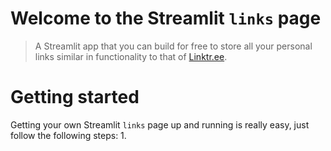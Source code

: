 # Welcome to  the Streamlit `links` page

> A Streamlit app that you can build for free to store all your personal links similar in functionality to that of [Linktr.ee](https://linktr.ee/).

# Getting started

Getting your own Streamlit `links` page up and running is really easy, just follow the following steps:
1. 
